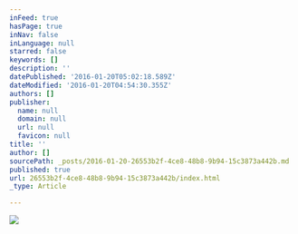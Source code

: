 ```yaml
---
inFeed: true
hasPage: true
inNav: false
inLanguage: null
starred: false
keywords: []
description: ''
datePublished: '2016-01-20T05:02:18.589Z'
dateModified: '2016-01-20T04:54:30.355Z'
authors: []
publisher:
  name: null
  domain: null
  url: null
  favicon: null
title: ''
author: []
sourcePath: _posts/2016-01-20-26553b2f-4ce8-48b8-9b94-15c3873a442b.md
published: true
url: 26553b2f-4ce8-48b8-9b94-15c3873a442b/index.html
_type: Article

---
```

![](https://the-grid-user-content.s3-us-west-2.amazonaws.com/0e3304b0-33a7-43a4-9524-3ed7260ecf84.jpg)